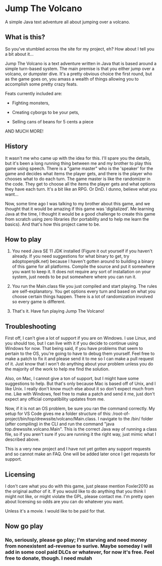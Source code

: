 # Jump The Volcano

A simple Java text adventure all about jumping over a volcano.

## What is this?

So you've stumbled across the site for my project, eh? How about I tell you a bit about it...

Jump The Volcano is a text adventure written in Java that is based around a simple turn-based system. The main premise is that you either jump over a volcano, or dumpster dive. It's a pretty obvious choice the first round, but as the game goes on, you amass a wealth of things allowing you to accomplish some pretty crazy feats.

Feats currently included are:

- Fighting monsters,

- Creating cyborgs to be your pets,

- Selling cans of beans for 5 cents a piece

AND MUCH MORE!

## History

It wasn't me who came up with the idea for this.
I'll spare you the details, but it's been a long running thing between me and my brother to play this game using speech.
There is a "game master" who is the 'speaker' for the game and decides what items the player gets,
and there is the player who chooses what to do each turn.
The game master is like the randomizer in the code.
They get to choose all the items the player gets and what options they have each turn. It's a bit like an RPG. Or DnD. I dunno, believe what you want...

Now, some time ago I was talking to my brother about this game, and we thought that it would be amazing if this game was 'digitalized'. Me learning Java at the time, I thought it would be a good challenge to create this game from scratch using
zero libraries (for portability and to help me learn the basics). And that's how this project came to be.

## How to play

1. You need Java SE 11 JDK installed (Figure it out yourself if you haven't already. If you need suggestions for what binary to get, try adoptopenjdk.net) because I haven't gotten around to building a binary of this game for all platforms. Compile the source and put it somewhere you want to keep it. It does not require any sort of installation on your system, just needs to be put somewhere where you can run it.

2. You run the Main.class file you just compiled and start playing. The rules are self-explanatory. You get options every turn and based on what you choose certain things happen. There is a lot of randomization involved so every game is different.

3. That's it. Have fun playing Jump The Volcano!

## Troubleshooting

First off, I can't give a lot of support if you are on Windows. I use Linux, and you should too, but I can live with it if you decide to continue using Windows for now. That being said, if you have problems that seem to pertain to the OS, you're going to have to debug them yourself. Feel free to make a patch to fix it and please send it to me so I can make a pull request of it. Just know that I won't do anything about your problem unless you  do the majority of the work to help me find the solution.

Also, on Mac, I cannot give a ton of support, but I might have some suggestions to help. But that's only because Mac is based off of Unix, and I like Unix. I really don't know much else about it so don't expect much from me. Like with Windows, feel free to make a patch and send it me, just don't expect any official compatibility updates from me.

Now, if it is not an OS problem, be sure you ran the command correctly. My setup for VS Code gives me a folder structure of this: /root-of-project/bin/top/drewssite/volcano/Main.class.
I navigate to the /bin/ folder (after compiling) in the CLI and run the command "java top.drewssite.volcano.Main". This is the
correct Java way of running a class file, so if you aren't sure if you are running it the right way, just mimic what I
described above.

This is a very new project and I have not yet gotten any support requests and so cannot make an FAQ. One will be added later once I get requests for support.
  
## Licensing

I don't care what you do with this game, just please mention Foxler2010 as the original author of it. If you would like to do anything that you think I might not like, or might violate the GPL, please contact me. I'm pretty open about licensing so odds are you can do whatever you want.

Unless it's a movie. I would like to be paid for that.

## Now go play

### No, seriously, please go play; I'm starving and need money from nonexistent ad-revenue to surive. Maybe someday I will add in some cool paid DLCs or whatever, for now it's free. Feel free to donate, though. I need mulah